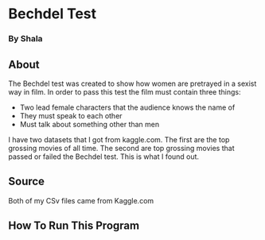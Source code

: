 # Bechdel Test
### By Shala 

## About

The Bechdel test was created to show how women are pretrayed in a sexist way in film. In order to pass this test the film must contain three things:
 - Two lead female characters that the audience knows the name of 
 - They must speak to each other
 - Must talk about something other than men

I have two datasets that I got from kaggle.com. The first are the top grossing movies of all time. The second are top grossing movies that passed or failed the Bechdel test. This is what I found out.

## Source 
Both of my CSv files came from Kaggle.com

## How To Run This Program 
